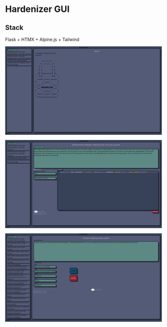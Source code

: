 # Hardenizer GUI

## Stack

Flask + HTMX + Alpine.js + Tailwind

![Alt text](./assets/images/about.png?raw=true "About")


![Alt text](./assets/images/commands.png?raw=true "Commands")


![Alt text](./assets/images/registry.png?raw=true "Registry")